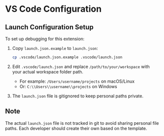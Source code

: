 # VS Code Configuration

## Launch Configuration Setup

To set up debugging for this extension:

1. Copy `launch.json.example` to `launch.json`:

   ```bash
   cp .vscode/launch.json.example .vscode/launch.json
   ```

2. Edit `.vscode/launch.json` and replace `/path/to/your/workspace` with your actual workspace folder path.
   - For example: `/Users/username/projects` on macOS/Linux
   - Or: `C:\\Users\\username\\projects` on Windows

3. The `launch.json` file is gitignored to keep personal paths private.

## Note

The actual `launch.json` file is not tracked in git to avoid sharing personal file paths. Each developer should create their own based on the template.
